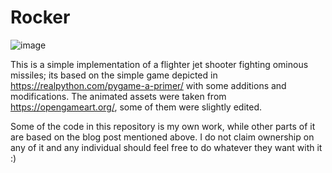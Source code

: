 # Rocker
![image](https://user-images.githubusercontent.com/12452166/162618487-acd721f4-8e1a-42d4-a4ee-7e7d3de44392.png)

This is a simple implementation of a flighter jet shooter fighting ominous missiles; its based on the simple game depicted in https://realpython.com/pygame-a-primer/ with some additions and modifications. The animated assets were taken from https://opengameart.org/, some of them were slightly edited.

Some of the code in this repository is my own work, while other parts of it are based on the blog post mentioned above. I do not claim ownership on any of it and any individual should feel free to do whatever they want with it :)
